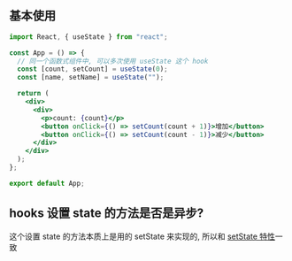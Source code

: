## 基本使用

```jsx
import React, { useState } from "react";

const App = () => {
  // 同一个函数式组件中, 可以多次使用 useState 这个 hook
  const [count, setCount] = useState(0);
  const [name, setName] = useState("");

  return (
    <div>
      <div>
        <p>count: {count}</p>
        <button onClick={() => setCount(count + 1)}>增加</button>
        <button onClick={() => setCount(count - 1)}>减少</button>
      </div>
    </div>
  );
};

export default App;
```

## hooks 设置 state 的方法是否是异步?

这个设置 state 的方法本质上是用的 setState 来实现的, 所以和 [setState 特性](/react/base/jsx.html#setstate-是同步还是异步)一致
